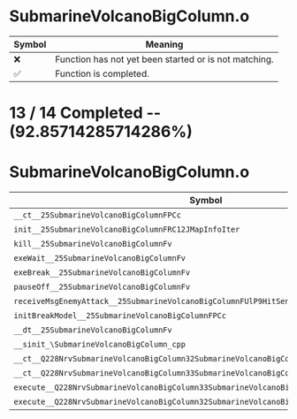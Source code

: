# SubmarineVolcanoBigColumn.o
| Symbol | Meaning 
| ------------- | ------------- 
| :x: | Function has not yet been started or is not matching. 
| :white_check_mark: | Function is completed. 


# 13 / 14 Completed -- (92.85714285714286%)
# SubmarineVolcanoBigColumn.o
| Symbol | Decompiled? |
| ------------- | ------------- |
| `__ct__25SubmarineVolcanoBigColumnFPCc` | :white_check_mark: |
| `init__25SubmarineVolcanoBigColumnFRC12JMapInfoIter` | :white_check_mark: |
| `kill__25SubmarineVolcanoBigColumnFv` | :white_check_mark: |
| `exeWait__25SubmarineVolcanoBigColumnFv` | :x: |
| `exeBreak__25SubmarineVolcanoBigColumnFv` | :white_check_mark: |
| `pauseOff__25SubmarineVolcanoBigColumnFv` | :white_check_mark: |
| `receiveMsgEnemyAttack__25SubmarineVolcanoBigColumnFUlP9HitSensorP9HitSensor` | :white_check_mark: |
| `initBreakModel__25SubmarineVolcanoBigColumnFPCc` | :white_check_mark: |
| `__dt__25SubmarineVolcanoBigColumnFv` | :white_check_mark: |
| `__sinit_\SubmarineVolcanoBigColumn_cpp` | :white_check_mark: |
| `__ct__Q228NrvSubmarineVolcanoBigColumn32SubmarineVolcanoBigColumnNrvWaitFv` | :white_check_mark: |
| `__ct__Q228NrvSubmarineVolcanoBigColumn33SubmarineVolcanoBigColumnNrvBreakFv` | :white_check_mark: |
| `execute__Q228NrvSubmarineVolcanoBigColumn33SubmarineVolcanoBigColumnNrvBreakCFP5Spine` | :white_check_mark: |
| `execute__Q228NrvSubmarineVolcanoBigColumn32SubmarineVolcanoBigColumnNrvWaitCFP5Spine` | :white_check_mark: |
